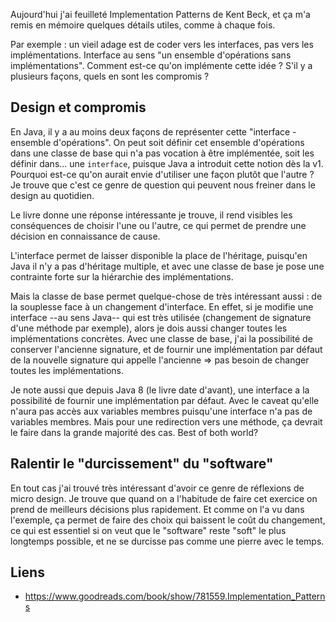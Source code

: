 Aujourd'hui j'ai feuilleté Implementation Patterns de Kent Beck, et ça m'a remis en mémoire quelques détails utiles, comme à chaque fois.

Par exemple : un vieil adage est de coder vers les interfaces, pas vers les implémentations. Interface au sens "un ensemble d'opérations sans implémentations". Comment est-ce qu'on implémente cette idée ? S'il y a plusieurs façons, quels en sont les compromis ?

## Design et compromis

En Java, il y a au moins deux façons de représenter cette "interface - ensemble d'opérations". On peut soit définir cet ensemble d'opérations dans une classe de base qui n'a pas vocation à être implémentée, soit les définir dans... une `interface`, puisque Java a introduit cette notion dès la v1. Pourquoi est-ce qu'on aurait envie d'utiliser une façon plutôt que l'autre ? Je trouve que c'est ce genre de question qui peuvent nous freiner dans le design au quotidien.

Le livre donne une réponse intéressante je trouve, il rend visibles les conséquences de choisir l'une ou l'autre, ce qui permet de prendre une décision en connaissance de cause.

L'interface permet de laisser disponible la place de l'héritage, puisqu'en Java il n'y a pas d'héritage multiple, et avec une classe de base je pose une contrainte forte sur la hiérarchie des implémentations.

Mais la classe de base permet quelque-chose de très intéressant aussi : de la souplesse face à un changement d'interface. En effet, si je modifie une interface --au sens Java-- qui est très utilisée (changement de signature d'une méthode par exemple), alors je dois aussi changer toutes les implémentations concrètes. Avec une classe de base, j'ai la possibilité de conserver l'ancienne signature, et de fournir une implémentation par défaut de la nouvelle signature qui appelle l'ancienne => pas besoin de changer toutes les implémentations.

Je note aussi que depuis Java 8 (le livre date d'avant), une interface a la possibilité de fournir une implémentation par défaut. Avec le caveat qu'elle n'aura pas accès aux variables membres puisqu'une interface n'a pas de variables membres. Mais pour une redirection vers une méthode, ça devrait le faire dans la grande majorité des cas. Best of both world?

## Ralentir le "durcissement" du "software"

En tout cas j'ai trouvé très intéressant d'avoir ce genre de réflexions de micro design. Je trouve que quand on a l'habitude de faire cet exercice on prend de meilleurs décisions plus rapidement. Et comme on l'a vu dans l'exemple, ça permet de faire des choix qui baissent le coût du changement, ce qui est essentiel si on veut que le "software" reste "soft" le plus longtemps possible, et ne se durcisse pas comme une pierre avec le temps.

## Liens

- <https://www.goodreads.com/book/show/781559.Implementation_Patterns>
